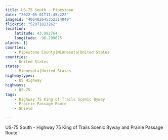 ```yaml
---
title: US-75 South - Pipestone
date: "2022-05-01T11:45:22Z"
imageid: "406402645352314049"
flickrid: "52071813262"
location:
    latitude: 43.992764
    longitude: -96.299675
places: []
counties:
    - Pipestone County|Minnesota|United States
countries:
    - United States
states:
    - Minnesota|United States
highwaytypes:
    - US Highway
highways:
    - US-75
tags:
    - Highway 75 King of Trails Scenic Byway
    - Prairie Passage Route
    - Shield

---
```

US-75 South - Highway 75 King of Trails Scenic Byway and Prairie Passage Route.